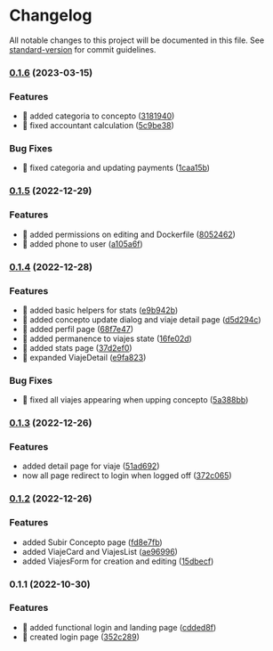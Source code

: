 # Changelog

All notable changes to this project will be documented in this file. See [standard-version](https://github.com/conventional-changelog/standard-version) for commit guidelines.

### [0.1.6](https://github.com/Kratso/newappnic-front/compare/v0.1.5...v0.1.6) (2023-03-15)


### Features

* 🎸 added categoria to concepto ([3181940](https://github.com/Kratso/newappnic-front/commit/31819406e9e613ec0d8815e7f00eaa54fef98809))
* 🎸 fixed accountant calculation ([5c9be38](https://github.com/Kratso/newappnic-front/commit/5c9be3892dc764cd6da940f1d1176931d10af9a5))


### Bug Fixes

* 🐛 fixed categoria and updating payments ([1caa15b](https://github.com/Kratso/newappnic-front/commit/1caa15ba99c41d930fdc3e29baeb77d6948d2269))

### [0.1.5](https://github.com/Kratso/newappnic-front/compare/v0.1.4...v0.1.5) (2022-12-29)


### Features

* 🎸 added permissions on editing and Dockerfile ([8052462](https://github.com/Kratso/newappnic-front/commit/80524628e7f57c87347b1e2d52c50bdb3f985602))
* 🎸 added phone to user ([a105a6f](https://github.com/Kratso/newappnic-front/commit/a105a6f41eaa6afd581d06f7b6f7c6f65fa25df3))

### [0.1.4](https://github.com/Kratso/newappnic-front/compare/v0.1.3...v0.1.4) (2022-12-28)


### Features

* 🎸 added basic helpers for stats ([e9b942b](https://github.com/Kratso/newappnic-front/commit/e9b942b7c7bfb2c79c6dd42981bf49d47aeed0f3))
* 🎸 added concepto update dialog and viaje detail page ([d5d294c](https://github.com/Kratso/newappnic-front/commit/d5d294c4b04cf68517db820a52b3227d972f33dd))
* 🎸 added perfil page ([68f7e47](https://github.com/Kratso/newappnic-front/commit/68f7e47475958f8dc2f7e9a372cff0540ea53ceb))
* 🎸 added permanence to viajes state ([16fe02d](https://github.com/Kratso/newappnic-front/commit/16fe02d76ef2ce695b1f98e9ac9f8ffb62c770fb))
* 🎸 added stats page ([37d2ef0](https://github.com/Kratso/newappnic-front/commit/37d2ef05c086892836d1777b9513e3f92e00c4ba))
* 🎸 expanded ViajeDetail ([e9fa823](https://github.com/Kratso/newappnic-front/commit/e9fa8232c55b219a6e6d605ddbf0d3866bddcd49))


### Bug Fixes

* 🐛 fixed all viajes appearing when upping concepto ([5a388bb](https://github.com/Kratso/newappnic-front/commit/5a388bb463490c9c19f5413027628fa60b93659d))

### [0.1.3](https://github.com/Kratso/newappnic-front/compare/v0.1.2...v0.1.3) (2022-12-26)


### Features

* added detail page for viaje ([51ad692](https://github.com/Kratso/newappnic-front/commit/51ad6920d04f360ae00fbad5d34e9e85f7bdb310))
* now all page redirect to login when logged off ([372c065](https://github.com/Kratso/newappnic-front/commit/372c065488a5cd199bee63eaf81dbd9465c10119))

### [0.1.2](https://github.com/Kratso/newappnic-front/compare/v0.1.1...v0.1.2) (2022-12-26)


### Features

* added Subir Concepto page ([fd8e7fb](https://github.com/Kratso/newappnic-front/commit/fd8e7fb0c74e165ea0b0d8725f2266444a6c2d16))
* added ViajeCard and ViajesList ([ae96996](https://github.com/Kratso/newappnic-front/commit/ae96996387b417103a7e8ed3a21f542fc479cbc6))
* added ViajesForm for creation and editing ([15dbecf](https://github.com/Kratso/newappnic-front/commit/15dbecfe549f8958e86f2bf86e288bc8aca09dc5))

### 0.1.1 (2022-10-30)


### Features

* 🎸 added functional login and landing page ([cdded8f](https://github.com/Kratso/newappnic-front/commit/cdded8f89f63b3a5c00c6d8e832c6716ae1f3e69))
* 🎸 created login page ([352c289](https://github.com/Kratso/newappnic-front/commit/352c289eec7fa291517222f3b35a3fed548913d0))
